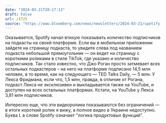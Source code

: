 ```yaml
---
date: "2024-03-21T20:17:13"
draft: False
url: /4725
source: "https://www.bloomberg.com/news/newsletters/2024-03-21/spotify-reveals-podcast-numbers-for-joe-rogan-alex-cooper-travis-kelce"
---
```


Оказывается, Spotify начал втихую показывать количество подписчиков на подкасты на своей платформе. Если вы в мобильном приложении зайдете на страницу подкаста, то увидите слева под названием подкаста небольшой прямоугольник — он ведет на страницу с короткими роликами в стиле TikTok, где указано и количество подписчиков. Так стало известно, что Джо Роган просто затмевает всех остальных подкастеров – на него на платформе подписано 14,5 млн человек, в то время, как на следующего — TED Talks Daily, — 5 млн. У Лекса Фридмана, если что, 1,5 млн, правда, в отличие от Рогана, подкаст Лекса не эксклюзивен и выкладывается также на YouTube, и доступен на всех остальных платформах. Кстати, на YouTube у Лекса 3,81 млн подписчиков.

Интересно еще, что эти видеоролики показываются без ограничений — в итоге короткий ролик я вижу, а полное видео в Украине недоступно. Буква L в слове Spotify означает "логика продуктовых функций".

